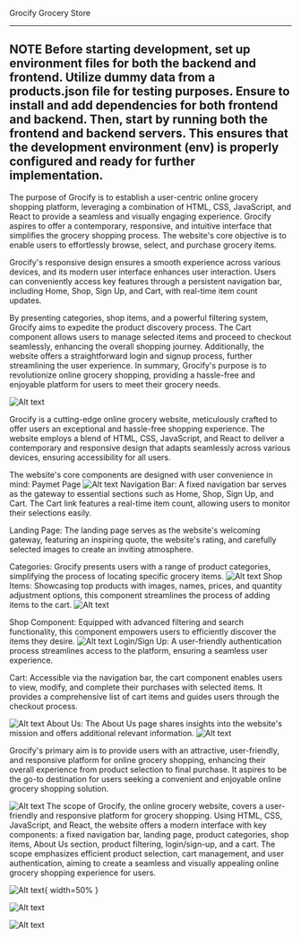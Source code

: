 Grocify
Grocery Store

---
**NOTE**
Before starting development, set up environment files for both the backend and frontend. Utilize dummy data from a products.json file for testing purposes. Ensure to install and add dependencies for both frontend and backend. Then, start by running both the frontend and backend servers. This ensures that the development environment  (env) is properly configured and ready for further implementation.
---

The purpose of Grocify is to establish a user-centric online grocery shopping platform, leveraging a combination of HTML, CSS, JavaScript, and React to provide a seamless and visually engaging experience. Grocify aspires to offer a contemporary, responsive, and intuitive interface that simplifies the grocery shopping process. The website's core objective is to enable users to effortlessly browse, select, and purchase grocery items. 

Grocify's responsive design ensures a smooth experience across various devices, and its modern user interface enhances user interaction. Users can conveniently access key features through a persistent navigation bar, including Home, Shop, Sign Up, and Cart, with real-time item count updates. 

By presenting categories, shop items, and a powerful filtering system, Grocify aims to expedite the product discovery process. The Cart component allows users to manage selected items and proceed to checkout seamlessly, enhancing the overall shopping journey. Additionally, the website offers a straightforward login and signup process, further streamlining the user experience. In summary, Grocify's purpose is to revolutionize online grocery shopping, providing a hassle-free and enjoyable platform for users to meet their grocery needs. 

![Alt text](image.png)

Grocify is a cutting-edge online grocery website, meticulously crafted to offer users an exceptional and hassle-free shopping experience. The website employs a blend of HTML, CSS, JavaScript, and React to deliver a contemporary and responsive design that adapts seamlessly across various devices, ensuring accessibility for all users. 

The website's core components are designed with user convenience in mind: 
Paymet Page
![Alt text](image-6.png)
Navigation Bar: A fixed navigation bar serves as the gateway to essential sections such as Home, Shop, Sign Up, and Cart. The Cart link features a real-time item count, allowing users to monitor their selections easily. 

Landing Page: The landing page serves as the website's welcoming gateway, featuring an inspiring quote, the website's rating, and carefully selected images to create an inviting atmosphere. 

Categories: Grocify presents users with a range of product categories, simplifying the process of locating specific grocery items. 
![Alt text](image-1.png)
Shop Items: Showcasing top products with images, names, prices, and quantity adjustment options, this component streamlines the process of adding items to the cart. 
![Alt text](image-4.png)

Shop Component: Equipped with advanced filtering and search functionality, this component empowers users to efficiently discover the items they desire. 
![Alt text](image-2.png)
Login/Sign Up: A user-friendly authentication process streamlines access to the platform, ensuring a seamless user experience. 

Cart: Accessible via the navigation bar, the cart component enables users to view, modify, and complete their purchases with selected items. It provides a comprehensive list of cart items and guides users through the checkout process. 

![Alt text](image-5.png)
About Us: The About Us page shares insights into the website's mission and offers additional relevant information.
![Alt text](image-3.png)

Grocify's primary aim is to provide users with an attractive, user-friendly, and responsive platform for online grocery shopping, enhancing their overall experience from product selection to final purchase. It aspires to be the go-to destination for users seeking a convenient and enjoyable online grocery shopping solution. 

![Alt text](image-7.png)
The scope of Grocify, the online grocery website, covers a user-friendly and responsive platform for grocery shopping. Using HTML, CSS, JavaScript, and React, the website offers a modern interface with key components: a fixed navigation bar, landing page, product categories, shop items, About Us section, product filtering, login/sign-up, and a cart. The scope emphasizes efficient product selection, cart management, and user authentication, aiming to create a seamless and visually appealing online grocery shopping experience for users.

![Alt text](image-8.png){ width=50% }

![Alt text](image-9.png)

![Alt text](image-10.png)

